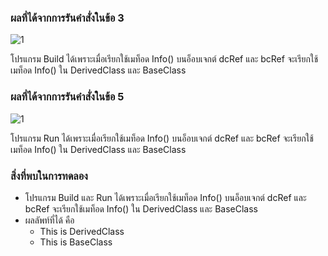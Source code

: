 ### ผลที่ได้จากการรันคำสั่งในข้อ 3
![1](https://github.com/Nitiphum7/03376836-OOP-2566-Lab-09/assets/144196695/61fcdddf-f51e-4514-a46d-9031d062f58d)



โปรแกรม Build ได้เพราะเมื่อเรียกใช้เมท็อด Info() บนอ็อบเจกต์ dcRef และ bcRef จะเรียกใช้เมท็อด Info() ใน DerivedClass และ BaseClass

### ผลที่ได้จากการรันคำสั่งในข้อ 5

![1](https://github.com/Nitiphum7/03376836-OOP-2566-Lab-09/assets/144196695/490f8851-7a64-4a9a-931f-0259489cc521)

โปรแกรม Run ได้เพราะเมื่อเรียกใช้เมท็อด Info() บนอ็อบเจกต์ dcRef และ bcRef จะเรียกใช้เมท็อด Info() ใน DerivedClass และ BaseClass

### สิ่งที่พบในการทดลอง
- โปรแกรม Build และ Run ได้เพราะเมื่อเรียกใช้เมท็อด Info() บนอ็อบเจกต์ dcRef และ bcRef จะเรียกใช้เมท็อด Info() ใน DerivedClass และ BaseClass
- ผลลัพท์ที่ได้ คือ
  - This is DerivedClass
  - This is BaseClass
